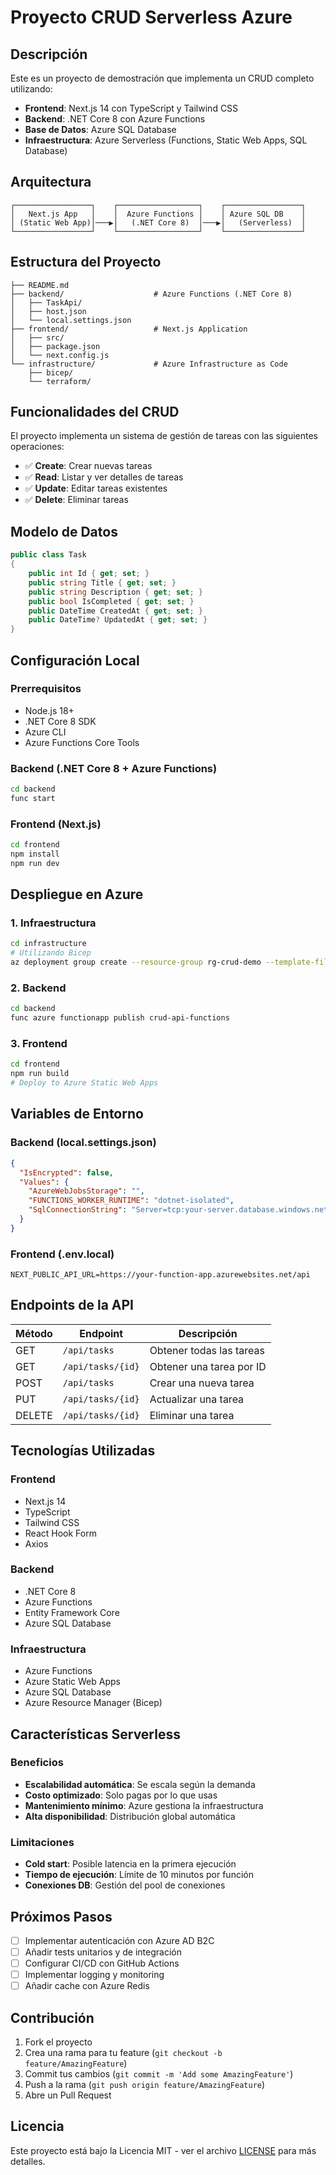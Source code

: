 # Proyecto CRUD Serverless Azure

## Descripción
Este es un proyecto de demostración que implementa un CRUD completo utilizando:
- **Frontend**: Next.js 14 con TypeScript y Tailwind CSS
- **Backend**: .NET Core 8 con Azure Functions
- **Base de Datos**: Azure SQL Database
- **Infraestructura**: Azure Serverless (Functions, Static Web Apps, SQL Database)

## Arquitectura
```
┌─────────────────┐    ┌──────────────────┐    ┌─────────────────┐
│   Next.js App   │    │  Azure Functions │    │ Azure SQL DB    │
│ (Static Web App)│───▶│   (.NET Core 8)  │───▶│   (Serverless)  │
└─────────────────┘    └──────────────────┘    └─────────────────┘
```

## Estructura del Proyecto
```
├── README.md
├── backend/                    # Azure Functions (.NET Core 8)
│   ├── TaskApi/
│   ├── host.json
│   └── local.settings.json
├── frontend/                   # Next.js Application
│   ├── src/
│   ├── package.json
│   └── next.config.js
└── infrastructure/             # Azure Infrastructure as Code
    ├── bicep/
    └── terraform/
```

## Funcionalidades del CRUD
El proyecto implementa un sistema de gestión de tareas con las siguientes operaciones:
- ✅ **Create**: Crear nuevas tareas
- ✅ **Read**: Listar y ver detalles de tareas
- ✅ **Update**: Editar tareas existentes
- ✅ **Delete**: Eliminar tareas

## Modelo de Datos
```csharp
public class Task
{
    public int Id { get; set; }
    public string Title { get; set; }
    public string Description { get; set; }
    public bool IsCompleted { get; set; }
    public DateTime CreatedAt { get; set; }
    public DateTime? UpdatedAt { get; set; }
}
```

## Configuración Local

### Prerrequisitos
- Node.js 18+
- .NET Core 8 SDK
- Azure CLI
- Azure Functions Core Tools

### Backend (.NET Core 8 + Azure Functions)
```bash
cd backend
func start
```

### Frontend (Next.js)
```bash
cd frontend
npm install
npm run dev
```

## Despliegue en Azure

### 1. Infraestructura
```bash
cd infrastructure
# Utilizando Bicep
az deployment group create --resource-group rg-crud-demo --template-file main.bicep
```

### 2. Backend
```bash
cd backend
func azure functionapp publish crud-api-functions
```

### 3. Frontend
```bash
cd frontend
npm run build
# Deploy to Azure Static Web Apps
```

## Variables de Entorno

### Backend (local.settings.json)
```json
{
  "IsEncrypted": false,
  "Values": {
    "AzureWebJobsStorage": "",
    "FUNCTIONS_WORKER_RUNTIME": "dotnet-isolated",
    "SqlConnectionString": "Server=tcp:your-server.database.windows.net,1433;Database=TasksDB;User ID=admin;Password=YourPassword;Encrypt=true;"
  }
}
```

### Frontend (.env.local)
```env
NEXT_PUBLIC_API_URL=https://your-function-app.azurewebsites.net/api
```

## Endpoints de la API

| Método | Endpoint | Descripción |
|--------|----------|-------------|
| GET | `/api/tasks` | Obtener todas las tareas |
| GET | `/api/tasks/{id}` | Obtener una tarea por ID |
| POST | `/api/tasks` | Crear una nueva tarea |
| PUT | `/api/tasks/{id}` | Actualizar una tarea |
| DELETE | `/api/tasks/{id}` | Eliminar una tarea |

## Tecnologías Utilizadas

### Frontend
- Next.js 14
- TypeScript
- Tailwind CSS
- React Hook Form
- Axios

### Backend
- .NET Core 8
- Azure Functions
- Entity Framework Core
- Azure SQL Database

### Infraestructura
- Azure Functions
- Azure Static Web Apps
- Azure SQL Database
- Azure Resource Manager (Bicep)

## Características Serverless

### Beneficios
- **Escalabilidad automática**: Se escala según la demanda
- **Costo optimizado**: Solo pagas por lo que usas
- **Mantenimiento mínimo**: Azure gestiona la infraestructura
- **Alta disponibilidad**: Distribución global automática

### Limitaciones
- **Cold start**: Posible latencia en la primera ejecución
- **Tiempo de ejecución**: Límite de 10 minutos por función
- **Conexiones DB**: Gestión del pool de conexiones

## Próximos Pasos
- [ ] Implementar autenticación con Azure AD B2C
- [ ] Añadir tests unitarios y de integración
- [ ] Configurar CI/CD con GitHub Actions
- [ ] Implementar logging y monitoring
- [ ] Añadir cache con Azure Redis

## Contribución
1. Fork el proyecto
2. Crea una rama para tu feature (`git checkout -b feature/AmazingFeature`)
3. Commit tus cambios (`git commit -m 'Add some AmazingFeature'`)
4. Push a la rama (`git push origin feature/AmazingFeature`)
5. Abre un Pull Request

## Licencia
Este proyecto está bajo la Licencia MIT - ver el archivo [LICENSE](LICENSE) para más detalles.